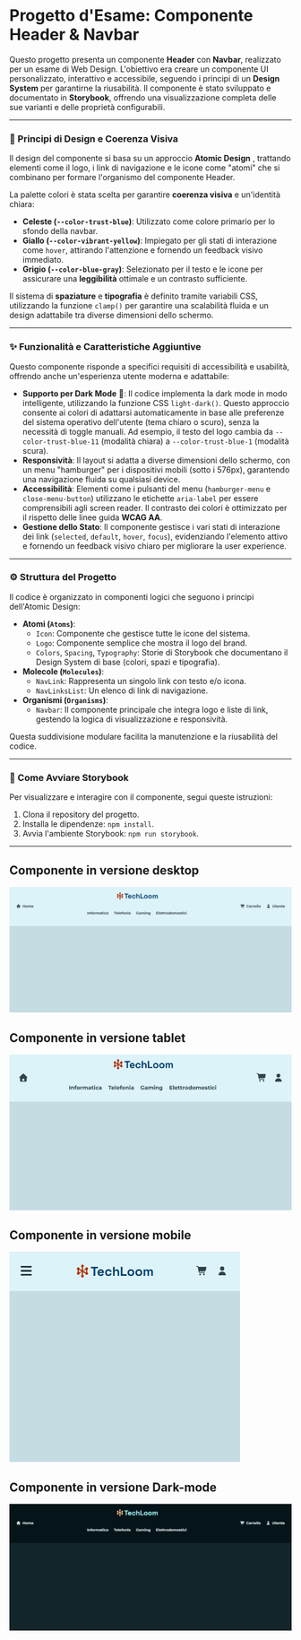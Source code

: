 # Progetto d'Esame: Componente Header & Navbar

Questo progetto presenta un componente **Header** con **Navbar**, realizzato per un esame di Web Design. L'obiettivo era creare un componente UI personalizzato, interattivo e accessibile, seguendo i principi di un **Design System** per garantirne la riusabilità. Il componente è stato sviluppato e documentato in **Storybook**, offrendo una visualizzazione completa delle sue varianti e delle proprietà configurabili.

---

### 🎨 Principi di Design e Coerenza Visiva

Il design del componente si basa su un approccio **Atomic Design** , trattando elementi come il logo, i link di navigazione e le icone come "atomi" che si combinano per formare l'organismo del componente Header.

La palette colori è stata scelta per garantire **coerenza visiva** e un'identità chiara:

* **Celeste (`--color-trust-blue`)**: Utilizzato come colore primario per lo sfondo della navbar.
* **Giallo (`--color-vibrant-yellow`)**: Impiegato per gli stati di interazione come `hover`, attirando l'attenzione e fornendo un feedback visivo immediato.
* **Grigio (`--color-blue-gray`)**: Selezionato per il testo e le icone per assicurare una **leggibilità** ottimale e un contrasto sufficiente.

Il sistema di **spaziature** e **tipografia** è definito tramite variabili CSS, utilizzando la funzione `clamp()` per garantire una scalabilità fluida e un design adattabile tra diverse dimensioni dello schermo.

---

### ✨ Funzionalità e Caratteristiche Aggiuntive

Questo componente risponde a specifici requisiti di accessibilità e usabilità, offrendo anche un'esperienza utente moderna e adattabile:

* **Supporto per Dark Mode** 🌙: Il codice implementa la dark mode in modo intelligente, utilizzando la funzione CSS `light-dark()`. Questo approccio consente ai colori di adattarsi automaticamente in base alle preferenze del sistema operativo dell'utente (tema chiaro o scuro), senza la necessità di toggle manuali. Ad esempio, il testo del logo cambia da `--color-trust-blue-11` (modalità chiara) a `--color-trust-blue-1` (modalità scura).
* **Responsività**: Il layout si adatta a diverse dimensioni dello schermo, con un menu "hamburger" per i dispositivi mobili (sotto i 576px), garantendo una navigazione fluida su qualsiasi device.
* **Accessibilità**: Elementi come i pulsanti del menu (`hamburger-menu` e `close-menu-button`) utilizzano le etichette `aria-label` per essere comprensibili agli screen reader. Il contrasto dei colori è ottimizzato per il rispetto delle linee guida **WCAG AA**.
* **Gestione dello Stato**: Il componente gestisce i vari stati di interazione dei link (`selected`, `default`, `hover`, `focus`), evidenziando l'elemento attivo e fornendo un feedback visivo chiaro per migliorare la user experience.

---

### ⚙️ Struttura del Progetto

Il codice è organizzato in componenti logici che seguono i principi dell'Atomic Design:

* **Atomi (`Atoms`)**:
    * `Icon`: Componente che gestisce tutte le icone del sistema.
    * `Logo`: Componente semplice che mostra il logo del brand.
    * `Colors`, `Spacing`, `Typography`: Storie di Storybook che documentano il Design System di base (colori, spazi e tipografia).
* **Molecole (`Molecules`)**:
    * `NavLink`: Rappresenta un singolo link con testo e/o icona.
    * `NavLinksList`: Un elenco di link di navigazione.
* **Organismi (`Organisms`)**:
    * `Navbar`: Il componente principale che integra logo e liste di link, gestendo la logica di visualizzazione e responsività.

Questa suddivisione modulare facilita la manutenzione e la riusabilità del codice.

---

### 🚀 Come Avviare Storybook

Per visualizzare e interagire con il componente, segui queste istruzioni:

1.  Clona il repository del progetto.
2.  Installa le dipendenze: `npm install`.
3.  Avvia l'ambiente Storybook: `npm run storybook`.

---

## Componente in versione desktop

![Testo alternativo](src/assets/light-desktop.png)

## Componente in versione tablet

![Testo alternativo](src/assets//light-tablet.png)

## Componente in versione mobile

![Testo alternativo](src/assets/light-mobile.png)

## Componente in versione Dark-mode

![Testo alternativo](src/assets/dark-desktop.png)